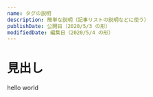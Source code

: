 ```yaml
---
name: タグの説明
description: 簡単な説明（記事リストの説明などに使う）
publishDate: 公開日（2020/5/3 の形）
modifiedDate: 編集日（2020/5/4 の形）
---
```


# 見出し

hello world
